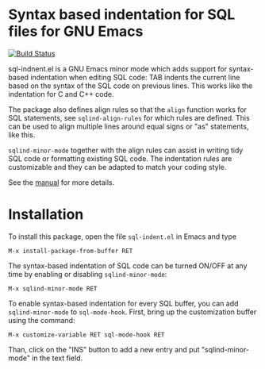 # Syntax based indentation for SQL files for GNU Emacs

[![Build Status](https://travis-ci.org/alex-hhh/emacs-sql-indent.svg?branch=master)](https://travis-ci.org/alex-hhh/emacs-sql-indent)

sql-indnent.el is a GNU Emacs minor mode which adds support for syntax-based
indentation when editing SQL code: TAB indents the current line based on the
syntax of the SQL code on previous lines.  This works like the indentation for
C and C++ code.

The package also defines align rules so that the `align` function works for
SQL statements, see `sqlind-align-rules` for which rules are defined.  This
can be used to align multiple lines around equal signs or "as" statements,
like this.

`sqlind-minor-mode` together with the align rules can assist in writing tidy
SQL code or formatting existing SQL code.  The indentation rules are
customizable and they can be adapted to match your coding style.

See the [manual](./sql-indent.org) for more details.

# Installation

To install this package, open the file `sql-indent.el` in Emacs and type

    M-x install-package-from-buffer RET

The syntax-based indentation of SQL code can be turned ON/OFF at any time by
enabling or disabling `sqlind-minor-mode`:

    M-x sqlind-minor-mode RET

To enable syntax-based indentation for every SQL buffer, you can add
`sqlind-minor-mode` to `sql-mode-hook`.  First, bring up the customization
buffer using the command:

    M-x customize-variable RET sql-mode-hook RET
    
Than, click on the "INS" button to add a new entry and put "sqlind-minor-mode"
in the text field.

